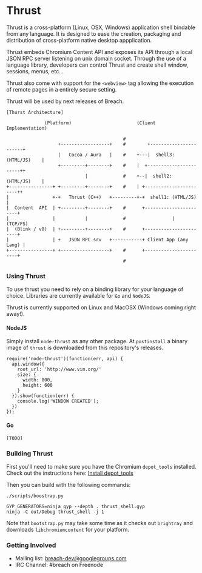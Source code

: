 Thrust
======

Thrust is a cross-platform (Linux, OSX, Windows) application shell bindable from
any language. It is designed to ease the creation, packaging and distribution of
cross-platform native desktop appplication.

Thrust embeds Chromium Content API and exposes its API through a local JSON RPC
server listening on unix domain socket. Through the use of a language library,
developers can control Thrust and create shell window, sessions, menus, etc...

Thrust also come with support for the `<webview>` tag allowing the execution of
remote pages in a entirely secure setting.

Thrust will be used by next releases of Breach.

```
[Thurst Architecture]

              (Platform)                        (Client Implementation)
                                                                       
                                           #
                   +------------------+    #        +-----------------------+
                   |   Cocoa / Aura   |    #    +---|  shell3: (HTML/JS)    |
                   +---------+--------+    #    |  +-----------------------++
                             |             #    +--|  shell2: (HTML/JS)    |
+----------------+ +---------+--------+    #    | +-----------------------++
|                +-+   Thrust (C++)   +---------+-+  shell1: (HTML/JS)    |
|  Content  API  | +---------+--------+    #      +-----------------------+
|                |           |             #                 | (TCP/FS)      
|  (Blink / v8)  | +---------+--------+    #      +-----------------------+
|                | +   JSON RPC srv   +-----------+ Client App (any Lang) |
+----------------+ +------------------+    #      +-----------------------+
                                           #
```

### Using Thrust

To use thrust you need to rely on a binding library for your language of choice.
Libraries are currently available for `Go` and `NodeJS`.

Thrust is currently supported on Linux and MacOSX (Windows coming right away!).

#### NodeJS

Simply install `node-thrust` as any other package. At `postinstall` a binary
image of `thrust` is downloaded from this repository's releases.

```
require('node-thrust')(function(err, api) {
  api.window({
    root_url: 'http://www.vim.org/'
    size: {
      width: 800,
      height: 600
    }
  }).show(function(err) {
    console.log('WINDOW CREATED');
  })
});
```

#### Go

```
[TODO]
```

### Building Thrust

First you'll need to make sure you have the Chromium `depot_tools` installed.
Check out the instructions here: 
[Install depot_tools](http://www.chromium.org/developers/how-tos/install-depot-tools)

Then you can build with the following commands:

```
./scripts/boostrap.py                                

GYP_GENERATORS=ninja gyp --depth . thrust_shell.gyp
ninja -C out/Debug thrust_shell -j 1
```

Note that `bootstrap.py` may take some time as it checks out `brightray` and
downloads `libchromiumcontent` for your platform.


### Getting Involved

- Mailing list: [breach-dev@googlegroups.com](https://groups.google.com/d/forum/breach-dev)
- IRC Channel: #breach on Freenode

